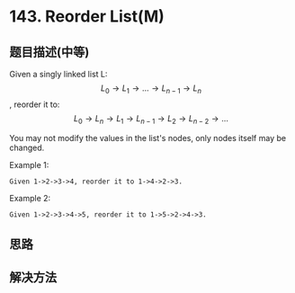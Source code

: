 # 143. Reorder List(M)


[]()


## 题目描述(中等)

Given a singly linked list L: $$L_0→L_1→…→L_{n-1}→L_n$$,
reorder it to: $$ L_0→L_n→L_1→L_{n-1}→L_2→L_{n-2}→… $$

You may not modify the values in the list's nodes, only nodes itself may be changed.

Example 1:
```
Given 1->2->3->4, reorder it to 1->4->2->3.
```
Example 2:
```
Given 1->2->3->4->5, reorder it to 1->5->2->4->3.

```


## 思路



## 解决方法



###




